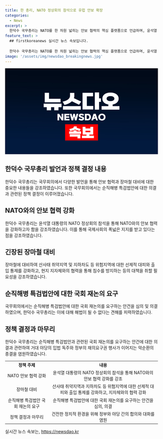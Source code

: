 ```yaml
---
title: 한 총리, NATO 정상회의 참석으로 유럽 안보 확장
categories:
  - News
excerpt: >
  한덕수 국무총리는 NATO를 한 차원 넓히는 안보 협력의 핵심 플랫폼으로 언급하며, 윤석열 대통령의 NATO 정상회의 참석을 강조했습니다. 또한, 국제사회의 폭넓은 지지를 얻을 것으로 예상되는 우리의 안보 비전과 능동적 대응, 그리고 유럽 시장 진출을 강화하는 계기가 될 것으로 기대한다고 밝혔습니다. 또한 장마철 폭우에 대한 선제적 대응을 주문했고, 국회 재논의를 요구하는 안건에 대한 강력한 입장을 표명했습니다.
feature_text: >
  ## firstkoreanews 실시간 뉴스 속보입니다.

  한덕수 국무총리는 NATO를 한 차원 넓히는 안보 협력의 핵심 플랫폼으로 언급하며, 윤석열 대통령의 NATO 정상회의 참석을 강조했습니다. 또한, 국제사회의 폭넓은 지지를 얻을 것으로 예상되는 우리의 안보 비전과 능동적 대응, 그리고 유럽 시장 진출을 강화하는 계기가 될 것으로 기대한다고 밝혔습니다. 또한 장마철 폭우에 대한 선제적 대응을 주문했고, 국회 재논의를 요구하는 안건에 대한 강력한 입장을 표명했습니다.
image: '/assets/img/newsdao_breakingnews.jpg'
---
```


<p><img src="/assets/img/newsdao_breakingnews.jpg" alt="firstkoreanews 속보" /></p>

<h2 data-ke-size="size26">한덕수 국무총리 발언과 정책 결정 내용</h2>

<p data-ke-size="size16">한덕수 국무총리는 국무회의에서 다양한 발언을 통해 안보 협력과 장마철 대비에 대한 중요한 내용들을 강조하였습니다. 또한 국무회의에서는 순직해병 특검법안에 대한 의결과 관련된 정책 결정이 이루어졌습니다.</p>

<h2 data-ke-size="size26">NATO와의 안보 협력 강화</h2>

<p data-ke-size="size16">한덕수 국무총리는 윤석열 대통령의 NATO 정상회의 참석을 통해 NATO와의 안보 협력을 강화하고자 함을 강조하였습니다. 이를 통해 국제사회의 폭넓은 지지를 받고 있다는 점을 강조하였습니다.</p>

<h2 data-ke-size="size26">긴장된 장마철 대비</h2>

<p data-ke-size="size16">장마철에 대비하여 산사태 취약지역 및 지하차도 등 위험지역에 대한 선제적 대피와 출입 통제를 강화하고, 현지 지자체와의 협력을 통해 침수를 방지하는 등의 대책을 취할 필요성을 강조하였습니다.</p>

<h2 data-ke-size="size26">순직해병 특검법안에 대한 국회 재논의 요구</h2>

<p data-ke-size="size16">국무회의에서는 순직해병 특검법안에 대한 국회 재논의를 요구하는 안건을 심의 및 의결하였으며, 한덕수 국무총리는 이에 대해 해법이 될 수 없다는 견해를 피력하였습니다.</p>

<h2 data-ke-size="size26">정책 결정과 마무리</h2>

<p data-ke-size="size16">한덕수 국무총리는 순직해병 특검법안과 관련된 국회 재논의를 요구하는 안건에 대한 의결과 관련하여 거대 야당의 입법 독주와 정부의 재의요구권 행사가 이어지는 악순환의 종결을 염원하였습니다.</p>

<table>
    <tbody>
        <tr>
            <td style="text-align: center; height: 17px;"><b>정책 주제</b></td>
            <td style="text-align: center; height: 17px;"><b>내용</b></td>
        </tr>
        <tr>
            <td style="text-align: center; height: 17px;">NATO 안보 협력 강화</td>
            <td style="text-align: center; height: 17px;">윤석열 대통령의 NATO 정상회의 참석을 통해 NATO와의 안보 협력 강화를 강조</td>
        </tr>
        <tr>
            <td style="text-align: center; height: 17px;">장마철 대비</td>
            <td style="text-align: center; height: 17px;">산사태 취약지역과 지하차도 등 위험지역에 대한 선제적 대피와 출입 통제를 강화하고, 지자체와의 협력 강화</td>
        </tr>
        <tr>
            <td style="text-align: center; height: 17px;">순직해병 특검법안 국회 재논의 요구</td>
            <td style="text-align: center; height: 17px;">순직해병 특검법안에 대한 국회 재논의를 요구하는 안건을 심의, 의결</td>
        </tr>
        <tr>
            <td style="text-align: center; height: 17px;">정책 결정과 마무리</td>
            <td style="text-align: center; height: 17px;">건전한 정치적 환경을 위해 정부와 야당 간의 합의와 대화를 염원</td>
        </tr>
    </tbody>
</table>
실시간 뉴스 속보는, <a href="https://newsdao.kr" rel="dofollow">https://newsdao.kr</a>


